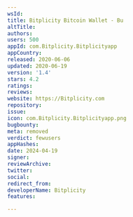 ```yaml
---
wsId: 
title: Bitplicity Bitcoin Wallet - Bu
altTitle: 
authors: 
users: 500
appId: com.Bitplicity.Bitplicityapp
appCountry: 
released: 2020-06-06
updated: 2020-06-19
version: '1.4'
stars: 4.2
ratings: 
reviews: 
website: https://Bitplicity.com
repository: 
issue: 
icon: com.Bitplicity.Bitplicityapp.png
bugbounty: 
meta: removed
verdict: fewusers
appHashes: 
date: 2024-04-19
signer: 
reviewArchive: 
twitter: 
social: 
redirect_from: 
developerName: Bitplicity
features: 

---
```


